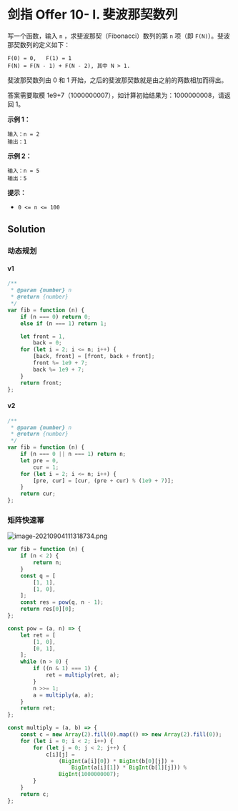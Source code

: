 # 剑指 Offer 10- I. 斐波那契数列

写一个函数，输入 `n` ，求斐波那契（Fibonacci）数列的第 `n` 项（即 `F(N)`）。斐波那契数列的定义如下：

```
F(0) = 0,   F(1) = 1
F(N) = F(N - 1) + F(N - 2), 其中 N > 1.
```

斐波那契数列由 0 和 1 开始，之后的斐波那契数就是由之前的两数相加而得出。

答案需要取模 1e9+7（1000000007），如计算初始结果为：1000000008，请返回 1。

**示例 1：**

```
输入：n = 2
输出：1
```

**示例 2：**

```
输入：n = 5
输出：5
```

**提示：**

-   `0 <= n <= 100`

## Solution

### 动态规划

#### v1

```js
/**
 * @param {number} n
 * @return {number}
 */
var fib = function (n) {
    if (n === 0) return 0;
    else if (n === 1) return 1;

    let front = 1,
        back = 0;
    for (let i = 2; i <= n; i++) {
        [back, front] = [front, back + front];
        front %= 1e9 + 7;
        back %= 1e9 + 7;
    }
    return front;
};
```

#### v2

```js
/**
 * @param {number} n
 * @return {number}
 */
var fib = function (n) {
    if (n === 0 || n === 1) return n;
    let pre = 0,
        cur = 1;
    for (let i = 2; i <= n; i++) {
        [pre, cur] = [cur, (pre + cur) % (1e9 + 7)];
    }
    return cur;
};
```

### 矩阵快速幂

![image-20210904111318734.png](https://i.loli.net/2021/09/04/sP7Sk5gahuvFOim.png)

```js
var fib = function (n) {
    if (n < 2) {
        return n;
    }
    const q = [
        [1, 1],
        [1, 0],
    ];
    const res = pow(q, n - 1);
    return res[0][0];
};

const pow = (a, n) => {
    let ret = [
        [1, 0],
        [0, 1],
    ];
    while (n > 0) {
        if ((n & 1) === 1) {
            ret = multiply(ret, a);
        }
        n >>= 1;
        a = multiply(a, a);
    }
    return ret;
};

const multiply = (a, b) => {
    const c = new Array(2).fill(0).map(() => new Array(2).fill(0));
    for (let i = 0; i < 2; i++) {
        for (let j = 0; j < 2; j++) {
            c[i][j] =
                (BigInt(a[i][0]) * BigInt(b[0][j]) +
                    BigInt(a[i][1]) * BigInt(b[1][j])) %
                BigInt(1000000007);
        }
    }
    return c;
};
```
